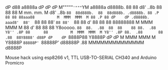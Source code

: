 

dP       d88                     a8888a  dP dP   dP          M"""""`'"""`YM  a8888a                    d8888b. 
88        88                    d8' ..8b 88 88   88          M  mm.  mm.  M d8' ..8b                       `88 
88d888b.  88  88d888b. .d8888b. 88 .P 88 88 88aaa88          M  MMM  MMM  M 88 .P 88 dP    dP .d8888b.  aaad8' 
88'  `88  88  88'  `88 88'  `88 88 d' 88 88      88 88888888 M  MMM  MMM  M 88 d' 88 88    88 Y8ooooo.     `88 
88.  .88  88  88    88 88.  .88 Y8'' .8P 88      88          M  MMM  MMM  M Y8'' .8P 88.  .88       88     .88 
88Y8888' d88P dP    dP `8888P88  Y8888P  dP      dP          M  MMM  MMM  M  Y8888P  `88888P' `88888P' d88888P 
                            .88                              MMMMMMMMMMMMMM                                    
                        d8888P                                                                                 

Mouse hack using esp8266 v1, TTL USB-TO-SERIAL CH340 and Arduino Promicro
